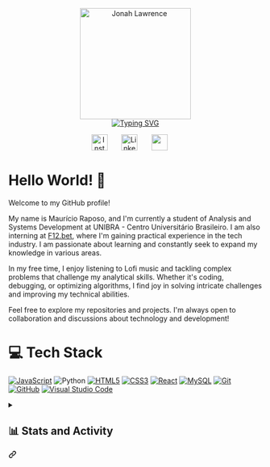 <!DOCTYPE html>
<html lang="en">
<head>
  <meta charset="UTF-8">
  <meta name="viewport" content="width=device-width, initial-scale=1.0">
  <title>Document</title>
</head>

<body>
  
<div>
      <p align="center" dir="auto" style="margin-bottom: -15px;">
        <a href="https://github.com/rapozinho">
          <img width="220px" src="https://raw.githubusercontent.com/rapozinho/RaposoGOD/main/Maur%C3%ADcio%20Raposo%20(name).png" alt="Jonah Lawrence"></a>
      </p>
      <div class="d-flex flex-justify-between">
        <div class="text-mono text-small mb-3">
        </div>
        <p align="center" dir="auto">
          <a href="https://git.io/typing-svg"><img src="https://readme-typing-svg.demolab.com?font=Fira+Code&duration=5001&pause=1000&color=FF8E2E&center=true&vCenter=true&width=435&lines=Full-stack+web+developer;Interning+at+the+company+F12.bet;Always+learning+new+things" alt="Typing SVG" /></a>          </p>
      </div>
      <p align="center" dir="auto">
        <a href="https://www.instagram.com/raposo_mauricio/" rel="nofollow"><img width="32px" alt="Instagram" title="Instagram" src="https://github.com/rapozinho/RaposoGOD/blob/main/instagram%20logo.png?raw=true" style="max-width: 100%;"></a>
             
        <a href="https://www.linkedin.com/in/mauricio-raposo-a192a51b2/" rel="nofollow"><img width="32px" alt="LinkedIn" title="LinkedIn" src="https://github.com/rapozinho/RaposoGOD/blob/main/linkedin%20logo.png?raw=true" data-canonical-src="https://i.imgur.com/yRpa1dQ.png" style="max-width: 100%;"></a>
             
        <a href="https://discord.com/users/160538885921832960" alt="Discord" rel="nofollow"><img width="32px" src="https://github.com/rapozinho/RaposoGOD/blob/main/discord%20logo.png?raw=true" style="max-width: 100%;"></a>
             
      </p>

<p><h1>Hello World! 🌟</h1>
  Welcome to my GitHub profile!
  
  My name is Maurício Raposo, and I'm currently a student of Analysis and Systems Development at UNIBRA - Centro Universitário Brasileiro. I am also interning at <a href="https://f12.bet/prejogo/">F12.bet</a>, where I'm gaining practical experience in the tech industry. I am passionate about learning and constantly seek to expand my knowledge in various areas.
  
  In my free time, I enjoy listening to Lofi music and tackling complex problems that challenge my analytical skills. Whether it's coding, debugging, or optimizing algorithms, I find joy in solving intricate challenges and improving my technical abilities.
  
  Feel free to explore my repositories and projects. I'm always open to collaboration and discussions about technology and development!</p>
  <h1 class="heading-element" dir="auto">💻 Tech Stack</h1><p dir="auto">

<p dir="auto"><a target="_blank" rel="noopener noreferrer nofollow" href="https://camo.githubusercontent.com/53ec2e58e03ba275d9b3a386abd96a243cf744a1a7121bdf8262fc8ae6ebc335/68747470733a2f2f696d672e736869656c64732e696f2f62616467652f6a6176617363726970742d2532333332333333302e7376673f7374796c653d666f722d7468652d6261646765266c6f676f3d6a617661736372697074266c6f676f436f6c6f723d253233463744463145"><img src="https://camo.githubusercontent.com/53ec2e58e03ba275d9b3a386abd96a243cf744a1a7121bdf8262fc8ae6ebc335/68747470733a2f2f696d672e736869656c64732e696f2f62616467652f6a6176617363726970742d2532333332333333302e7376673f7374796c653d666f722d7468652d6261646765266c6f676f3d6a617661736372697074266c6f676f436f6c6f723d253233463744463145" alt="JavaScript" data-canonical-src="https://img.shields.io/badge/javascript-%23323330.svg?style=for-the-badge&amp;logo=javascript&amp;logoColor=%23F7DF1E" style="max-width: 100%;"></a> 
<img src="https://img.shields.io/badge/python-%233776AB.svg?style=for-the-badge&logo=python&logoColor=white" alt="Python" style="max-width: 100%;">
<a target="_blank" rel="noopener noreferrer nofollow" href="https://camo.githubusercontent.com/5e7e215d9ff3a7c2e96d09232c11b2205565c841d1129dd2185ebd967284121f/68747470733a2f2f696d672e736869656c64732e696f2f62616467652f68746d6c352d2532334533344632362e7376673f7374796c653d666f722d7468652d6261646765266c6f676f3d68746d6c35266c6f676f436f6c6f723d7768697465"><img src="https://camo.githubusercontent.com/5e7e215d9ff3a7c2e96d09232c11b2205565c841d1129dd2185ebd967284121f/68747470733a2f2f696d672e736869656c64732e696f2f62616467652f68746d6c352d2532334533344632362e7376673f7374796c653d666f722d7468652d6261646765266c6f676f3d68746d6c35266c6f676f436f6c6f723d7768697465" alt="HTML5" data-canonical-src="https://img.shields.io/badge/html5-%23E34F26.svg?style=for-the-badge&amp;logo=html5&amp;logoColor=white" style="max-width: 100%;"></a> 
<a target="_blank" rel="noopener noreferrer nofollow" href="https://camo.githubusercontent.com/6531a4161596e3d9fdab3d0499a7b7ce5c5c8b568be219f3e9707af042e575d2/68747470733a2f2f696d672e736869656c64732e696f2f62616467652f637373332d2532333135373242362e7376673f7374796c653d666f722d7468652d6261646765266c6f676f3d63737333266c6f676f436f6c6f723d7768697465"><img src="https://camo.githubusercontent.com/6531a4161596e3d9fdab3d0499a7b7ce5c5c8b568be219f3e9707af042e575d2/68747470733a2f2f696d672e736869656c64732e696f2f62616467652f637373332d2532333135373242362e7376673f7374796c653d666f722d7468652d6261646765266c6f676f3d63737333266c6f676f436f6c6f723d7768697465" alt="CSS3" data-canonical-src="https://img.shields.io/badge/css3-%231572B6.svg?style=for-the-badge&amp;logo=css3&amp;logoColor=white" style="max-width: 100%;"></a> 
<a target="_blank" rel="noopener noreferrer nofollow" href="https://camo.githubusercontent.com/3babc94d778f96441b3a66615fb5ee88c6ed04f174ed49b04df92b071a7d0e80/68747470733a2f2f696d672e736869656c64732e696f2f62616467652f72656163742d2532333230323332612e7376673f7374796c653d666f722d7468652d6261646765266c6f676f3d7265616374266c6f676f436f6c6f723d253233363144414642"><img src="https://camo.githubusercontent.com/3babc94d778f96441b3a66615fb5ee88c6ed04f174ed49b04df92b071a7d0e80/68747470733a2f2f696d672e736869656c64732e696f2f62616467652f72656163742d2532333230323332612e7376673f7374796c653d666f722d7468652d6261646765266c6f676f3d7265616374266c6f676f436f6c6f723d253233363144414642" alt="React" data-canonical-src="https://img.shields.io/badge/react-%2320232a.svg?style=for-the-badge&amp;logo=react&amp;logoColor=%2361DAFB" style="max-width: 100%;"></a> 
<a target="_blank" rel="noopener noreferrer nofollow" href="https://www.mysql.com/"><img src="https://img.shields.io/badge/MySQL-%234479A1.svg?style=for-the-badge&logo=mysql&logoColor=white" alt="MySQL" style="max-width: 100%;"></a>
<a target="_blank" rel="noopener noreferrer nofollow" href="https://git-scm.com/"><img src="https://img.shields.io/badge/Git-F05032?style=for-the-badge&logo=git&logoColor=white" alt="Git" style="max-width: 100%;"></a>
<a target="_blank" rel="noopener noreferrer nofollow" href="https://github.com/"><img src="https://img.shields.io/badge/GitHub-%23121011.svg?style=for-the-badge&logo=github&logoColor=white" alt="GitHub" style="max-width: 100%;"></a>
<a target="_blank" rel="noopener noreferrer nofollow" href="https://code.visualstudio.com/">
  <img src="https://img.shields.io/badge/Visual_Studio_Code-%23007ACC.svg?style=for-the-badge&logo=visual%20studio%20code&logoColor=white" alt="Visual Studio Code" style="max-width: 100%;">
</a>
<details> 
<summary><div class="markdown-heading" dir="auto"><h2 class="heading-element" dir="auto">📊 Stats and Activity</h2><a id="user-content--stats-and-activity" class="anchor" aria-label="Permalink: 📊 Stats and Activity" href="#-stats-and-activity"><svg class="octicon octicon-link" viewBox="0 0 16 16" version="1.1" width="16" height="16" aria-hidden="true"><path d="m7.775 3.275 1.25-1.25a3.5 3.5 0 1 1 4.95 4.95l-2.5 2.5a3.5 3.5 0 0 1-4.95 0 .751.751 0 0 1 .018-1.042.751.751 0 0 1 1.042-.018 1.998 1.998 0 0 0 2.83 0l2.5-2.5a2.002 2.002 0 0 0-2.83-2.83l-1.25 1.25a.751.751 0 0 1-1.042-.018.751.751 0 0 1-.018-1.042Zm-4.69 9.64a1.998 1.998 0 0 0 2.83 0l1.25-1.25a.751.751 0 0 1 1.042.018.751.751 0 0 1 .018 1.042l-1.25 1.25a3.5 3.5 0 1 1-4.95-4.95l2.5-2.5a3.5 3.5 0 0 1 4.95 0 .751.751 0 0 1-.018 1.042.751.751 0 0 1-1.042.018 1.998 1.998 0 0 0-2.83 0l-2.5 2.5a1.998 1.998 0 0 0 0 2.83Z"></path></svg></a></div></summary>
<div class="markdown-heading" dir="auto"><h3 class="heading-element" dir="auto">🔥 Streak Stats</h3><a href="https://git.io/streak-stats"><img src="https://streak-stats.demolab.com?user=rapozinho&theme=monokai-metallian&hide_border=true" alt="GitHub Streak" /></a>

<p dir="auto">
<a href="https://github.com/DenverCoder1/github-readme-streak-stats">
  
</a>
</p>
<p dir="auto"></p>
<div class="markdown-heading" dir="auto"><h3 class="heading-element" dir="auto">💻 GitHub Profile Stats</h3><a id="user-content--github-profile-stats" class="anchor" aria-label="Permalink: 💻 GitHub Profile Stats" href="#-github-profile-stats"><svg class="octicon octicon-link" viewBox="0 0 16 16" version="1.1" width="16" height="16" aria-hidden="true"><path d="m7.775 3.275 1.25-1.25a3.5 3.5 0 1 1 4.95 4.95l-2.5 2.5a3.5 3.5 0 0 1-4.95 0 .751.751 0 0 1 .018-1.042.751.751 0 0 1 1.042-.018 1.998 1.998 0 0 0 2.83 0l2.5-2.5a2.002 2.002 0 0 0-2.83-2.83l-1.25 1.25a.751.751 0 0 1-1.042-.018.751.751 0 0 1-.018-1.042Zm-4.69 9.64a1.998 1.998 0 0 0 2.83 0l1.25-1.25a.751.751 0 0 1 1.042.018.751.751 0 0 1 .018 1.042l-1.25 1.25a3.5 3.5 0 1 1-4.95-4.95l2.5-2.5a3.5 3.5 0 0 1 4.95 0 .751.751 0 0 1-.018 1.042.751.751 0 0 1-1.042.018 1.998 1.998 0 0 0-2.83 0l-2.5 2.5a1.998 1.998 0 0 0 0 2.83Z"></path></svg></a></div>

<p dir="auto"><a href="https://github.com/anuraghazra/github-readme-stats"><img alt="rapozinho's Github Stats" src="https://denvercoder1-github-readme-stats.vercel.app/api/?username=rapozinho&show_icons=true&include_all_commits=true&count_private=true&theme=react&hide_border=true&bg_color=1F222E&title_color=F85D7F&icon_color=F8D866" height="192px" style="width: 400px;"></a>
<a href="https://github.com/rapozinho/github-readme-stats"><img alt="rapozinho's Top Languages" src="https://github-readme-stats.vercel.app/api/top-langs/?username=rapozinho&langs_count=8&layout=compact&theme=react&hide_border=true&bg_color=1F222E&title_color=F85D7F&icon_color=F8D866&hide=Jupyter%20Notebook,Roff" height="192px" style="max-width: 100px;"></a>
<br></p>

<p dir="auto"><b>Note:</b> Top languages is only a metric of the languages my public code consists of and doesn't reflect experience or skill level.</p>

<p dir="auto"><a href="https://github.com/ashutosh00710/github-readme-activity-graph"><img alt="rapozinho's Activity Graph" src="https://github-readme-activity-graph.vercel.app/graph?username=rapozinho&bg_color=1F222E&color=F8D866&line=F85D7F&point=FFFFFF&hide_border=true" style="max-width: 100%;"></a></p>



</details>

</div>
</body>
</html>

